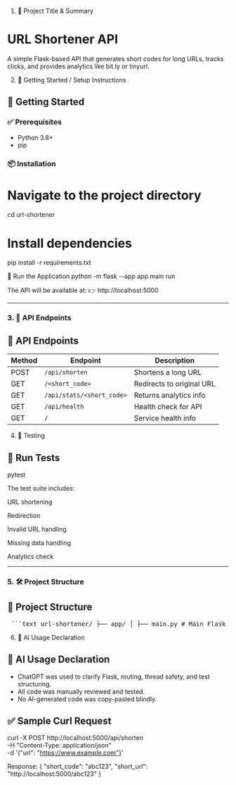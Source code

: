 1. 🧾 Project Title & Summary
# URL Shortener API

A simple Flask-based API that generates short codes for long URLs, tracks clicks, and provides analytics like bit.ly or tinyurl.

2. 🚀 Getting Started / Setup Instructions
## 🚀 Getting Started

### ✅ Prerequisites
- Python 3.8+
- pip

### 📦 Installation
# Navigate to the project directory
cd url-shortener

# Install dependencies
pip install -r requirements.txt

🧪 Run the Application
python -m flask --app app.main run

The API will be available at:
👉 http://localhost:5000

---

### 3. 🔗 **API Endpoints**
## 🔗 API Endpoints

| Method | Endpoint                  | Description                   |
|--------|---------------------------|-------------------------------|
| POST   | `/api/shorten`            | Shortens a long URL           |
| GET    | `/<short_code>`           | Redirects to original URL     |
| GET    | `/api/stats/<short_code>` | Returns analytics info        |
| GET    | `/api/health`             | Health check for API          |
| GET    | `/`                       | Service health info           |

4. 🧪 Testing
## 🧪 Run Tests
pytest

The test suite includes:

URL shortening

Redirection

Invalid URL handling

Missing data handling

Analytics check

---

### 5. 🛠️ **Project Structure**
## 📁 Project Structure

<pre> ```text url-shortener/ ├── app/ │ ├── main.py # Main Flask app (routes & logic) │ ├── utils.py # URL validator & short code generator │ └── models.py # In-memory URL store ├── tests/ │ └── test_basic.py # Pytest unit tests for core features ├── requirements.txt # Project dependencies ├── README.md # Project documentation └── CHANGES.md # AI usage notes & implementation summary ``` </pre>

6. 🤖 AI Usage Declaration
## 🤖 AI Usage Declaration

- ChatGPT was used to clarify Flask, routing, thread safety, and test structuring.
- All code was manually reviewed and tested.
- No AI-generated code was copy-pasted blindly.

## ✅ Sample Curl Request

curl -X POST http://localhost:5000/api/shorten \
  -H "Content-Type: application/json" \
  -d '{"url": "https://www.example.com"}'

Response:
{
  "short_code": "abc123",
  "short_url": "http://localhost:5000/abc123"
}
